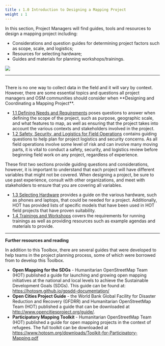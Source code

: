 ```yaml
---
title : 1.0 Introduction to Designing a Mapping Project
weight : 1
---
```


In this section, Project Managers will find guides, tools and resources to design a mapping project including:

*  Considerations and question guides for determining project factors such as scope, scale, and logistics; 
*  Resources for selecting hardware;
*  Guides and materials for planning workshops/trainings.    

![](/images/participatory_mapping.jpeg)

***
<br>
There is no one way to collect data in the field and it will vary by context. However, there are some essential topics and questions all project managers and OSM communities should consider when **Designing and Coordinating a Mapping Project**. 

*  [1.1 Defining Needs and Requirements](https://hotosm.github.io/toolbox/pages/running-a-mapping-project/1.1_defining_needs_and_requirements/) poses questions to answer when defining the scope of the project, such as purpose, geographic scale, and what features to map, as well as ensuring that the project takes into account the various contexts and stakeholders involved in the project.
*  [1.2 Safety, Security, and Logistics for Field Operations](https://hotosm.github.io/toolbox/pages/running-a-mapping-project/1.2_field_operations-safety_security_and_logistics/) contains guiding questions to help plan for project logistics and security concerns. As all field operations involve some level of risk and can involve many moving parts, it is vital to conduct a safety, security, and logistics review before beginning field work on any project, regardless of experience. 

These first two sections provide guiding questions and considerations, however, it is important to understand that each project will have different variables that might not be covered. When designing a project, be sure to use past experience, consult with other organizations, and meet with stakeholders to ensure that you are covering all variables. 

* [1.3 Selecting Hardware](https://hotosm.github.io/toolbox/pages/running-a-mapping-project/1.3-hardware/) provides a guide on the various hardware, such as phones and laptops, that could be needed for a project. Additionally, HOT has provided lists of specific models that have been used in HOT field projects that have proven suitability. 
* [1.4 Trainings and Workshops](https://hotosm.github.io/toolbox/pages/running-a-mapping-project/1.4-trainings-and-workshops/) covers the requirements for running trainings as well as providing resources such as example agendas and materials to provide. 


***

**Further resources and reading** 

In addition to this Toolbox, there are several guides that were developed to help teams in the project planning process, some of which were borrowed from to develop this Toolbox. 


*   **Open Mapping for the SDGs** - Humanitarian OpenStreetMap Team (HOT) published a guide for launching and growing open mapping initiatives at the national and local levels to achieve the Sustainable Development Goals (SDGs).  This guide can be found at: https://hotosm.github.io/gpsdd-documentation/
*   **Open Cities Project Guide** - the World Bank Global Facility for Disaster Reduction and Recovery (GFDRR) and Humanitarian OpenStreetMap Team (HOT) published a guide that can be downloaded at http://www.opencitiesproject.org/guide/. 
*   **Participatory Mapping Toolkit** - Humanitarian OpenStreetMap Team (HOT) published a guide for open mapping projects in the context of refugees. The full toolkit can be downloaded at https://www.hotosm.org/downloads/Toolkit-for-Participatory-Mapping.pdf 
